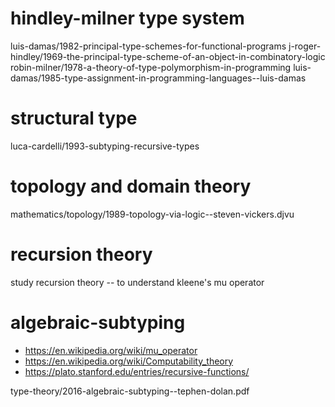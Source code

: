 # hindley-milner type system

luis-damas/1982-principal-type-schemes-for-functional-programs
j-roger-hindley/1969-the-principal-type-scheme-of-an-object-in-combinatory-logic
robin-milner/1978-a-theory-of-type-polymorphism-in-programming
luis-damas/1985-type-assignment-in-programming-languages--luis-damas

# structural type

luca-cardelli/1993-subtyping-recursive-types

# topology and domain theory

mathematics/topology/1989-topology-via-logic--steven-vickers.djvu

# recursion theory

study recursion theory -- to understand kleene's mu operator

# algebraic-subtyping

- https://en.wikipedia.org/wiki/mu_operator
- https://en.wikipedia.org/wiki/Computability_theory
- https://plato.stanford.edu/entries/recursive-functions/

type-theory/2016-algebraic-subtyping--tephen-dolan.pdf
